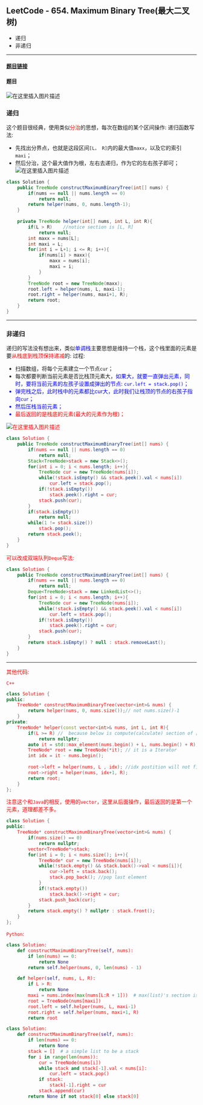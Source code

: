﻿## LeetCode - 654. Maximum Binary Tree(最大二叉树)
* 递归
* 非递归

***
#### [题目链接](https://leetcode.com/problems/maximum-binary-tree/)

#### 题目
![在这里插入图片描述](images/654_t.png)


### 递归

这个题目很经典，使用类似<font color = red>分治</font>的思想，每次在数组的某个区间操作: 
递归函数写法: 

* 先找出分界点，也就是这段区间`[L， R]`内的最大值`maxx`，以及它的索引`maxi`；
* 然后分治，这个最大值作为根，左右去递归，作为它的左右孩子即可；
![在这里插入图片描述](images/654_s.png)
```java
class Solution {
    public TreeNode constructMaximumBinaryTree(int[] nums) {
        if(nums == null || nums.length == 0)
            return null;
        return helper(nums, 0, nums.length-1);
    }
    
    private TreeNode helper(int[] nums, int L, int R){
        if(L > R)    //notice section is [L, R]
            return null;
        int maxx = nums[L];
        int maxi = L;
        for(int i = L+1; i <= R; i++){
            if(nums[i] > maxx){
                maxx = nums[i];
                maxi = i;
            }
        }
        TreeNode root = new TreeNode(maxx);
        root.left = helper(nums, L, maxi-1);
        root.right = helper(nums, maxi+1, R);
        return root;
    }
}
```

***
### 非递归
递归的写法没有想出来，类似<font color = blue>单调栈</font>主要思想是维持一个栈，这个栈里面的元素是要<font color = red>从栈底到栈顶保持递减</font>的: 
过程:  
* 扫描数组，将每个元素建立一个节点`cur`；
* 每次都要判断当前元素是否比栈顶元素大，<font color=  blue>如果大，就要一直弹出元素，同时，要将当前元素的左孩子设置成弹出的节点: `cur.left = stack.pop()`；
* 弹完栈之后，此时栈中的元素都比cur大，此时我们让栈顶的节点的右孩子指向`cur`；
* 然后压栈当前元素；
* <font color = red>最后返回的是栈底的元素(最大的元素作为根)；

![在这里插入图片描述](images/654_s2.png)
```java
class Solution {
    public TreeNode constructMaximumBinaryTree(int[] nums) {
        if(nums == null || nums.length == 0)
            return null;
        Stack<TreeNode>stack = new Stack<>();
        for(int i = 0; i < nums.length; i++){
            TreeNode cur = new TreeNode(nums[i]);
            while(!stack.isEmpty() && stack.peek().val < nums[i])                
                cur.left = stack.pop();
            if(!stack.isEmpty())
                stack.peek().right = cur;
            stack.push(cur);
        }
        if(stack.isEmpty())
            return null;
        while(1 != stack.size())
            stack.pop();
        return stack.peek();
    }
}
```
可以改成双端队列`Deque`写法: 

```java
class Solution {
    public TreeNode constructMaximumBinaryTree(int[] nums) {
        if(nums == null || nums.length == 0)
            return null;
        Deque<TreeNode>stack = new LinkedList<>();
        for(int i = 0; i < nums.length; i++){
            TreeNode cur = new TreeNode(nums[i]);
            while(!stack.isEmpty() && stack.peek().val < nums[i])                
                cur.left = stack.pop();
            if(!stack.isEmpty())
                stack.peek().right = cur;
            stack.push(cur);
        }
        return stack.isEmpty() ? null : stack.removeLast();
    }
}
```

***
其他代码: 

`C++`

```cpp
class Solution {
public:
    TreeNode* constructMaximumBinaryTree(vector<int>& nums) {
        return helper(nums, 0, nums.size());// not nums.size()-1
    }
private:
    TreeNode* helper(const vector<int>& nums, int L, int R){
        if(L >= R) //  because below is compute(calculate) section of [L, R), instead [L, R]
            return nullptr;
        auto it = std::max_element(nums.begin() + L, nums.begin() + R);//computer [L,R)'s max value, return position iterator;
        TreeNode* root = new TreeNode(*it); // it is a Iterator
        int idx = it - nums.begin();
        
        root->left = helper(nums, L , idx); //idx postition will not figure in
        root->right = helper(nums, idx+1, R);
        return root;
    }
};
```

注意这个和`Java`的相反，使用的`vector`，这里从后面操作，最后返回的是第一个元素，道理都差不多。
```cpp
class Solution {
public:
    TreeNode* constructMaximumBinaryTree(vector<int>& nums) {
        if(nums.size() == 0)
            return nullptr;
        vector<TreeNode*>stack;
        for(int i = 0; i < nums.size(); i++){
            TreeNode* cur = new TreeNode(nums[i]);
            while(!stack.empty() && stack.back()->val < nums[i]){
                cur->left = stack.back();
                stack.pop_back(); //pop last element
            }
            if(!stack.empty())
                stack.back()->right = cur;
            stack.push_back(cur);
        }
        return stack.empty() ? nullptr : stack.front();
    }
};
```

`Python`:

```python
class Solution:
    def constructMaximumBinaryTree(self, nums):
        if len(nums) == 0:
            return None
        return self.helper(nums, 0, len(nums) - 1)

    def helper(self, nums, L, R):
        if L > R:
            return None
        maxi = nums.index(max(nums[L:R + 1]))  # max(list)'s section is [L, R), so is R+1
        root = TreeNode(nums[maxi])
        root.left = self.helper(nums, L, maxi-1)
        root.right = self.helper(nums, maxi+1, R)
        return root
```

```python
class Solution:
    def constructMaximumBinaryTree(self, nums):
        if len(nums) == 0:
            return None
        stack = []  # a simple list to be a stack
        for i in range(len(nums)):
            cur = TreeNode(nums[i])
            while stack and stack[-1].val < nums[i]:
                cur.left = stack.pop()
            if stack:
                stack[-1].right = cur
            stack.append(cur)
        return None if not stack[0] else stack[0]
```


